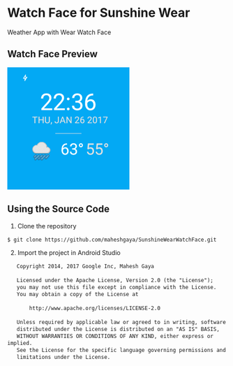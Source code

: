 # Watch Face for Sunshine Wear 
Weather App with Wear Watch Face

## Watch Face Preview
<img src="https://raw.githubusercontent.com/maheshgaya/SunshineWearWatchFace/master/wear/src/main/res/drawable-nodpi/preview_digital.png"/>

## Using the Source Code
1. Clone the repository
  
  ```
  $ git clone https://github.com/maheshgaya/SunshineWearWatchFace.git
  ```
  
2. Import the project in Android Studio


```
   Copyright 2014, 2017 Google Inc, Mahesh Gaya

   Licensed under the Apache License, Version 2.0 (the "License");
   you may not use this file except in compliance with the License.
   You may obtain a copy of the License at

       http://www.apache.org/licenses/LICENSE-2.0

   Unless required by applicable law or agreed to in writing, software
   distributed under the License is distributed on an "AS IS" BASIS,
   WITHOUT WARRANTIES OR CONDITIONS OF ANY KIND, either express or implied.
   See the License for the specific language governing permissions and
   limitations under the License.

```
